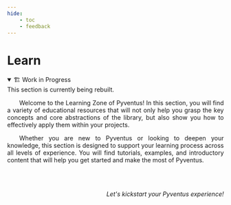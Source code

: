 ```yaml
---
hide:
    - toc
    - feedback
---
```


# Learn

<details markdown="1" class="warning" open="">
<summary>🏗️ Work in Progress</summary>
This section is currently being rebuilt.
</details>

<p style="text-align: justify;">
	&emsp;&emsp;Welcome to the Learning Zone of Pyventus! In this section, you will find a variety of educational resources that will not only help you grasp the key concepts and core abstractions of the library, but also show you how to effectively apply them within your projects.
</p>

<p style="text-align: justify;">
	&emsp;&emsp;Whether you are new to Pyventus or looking to deepen your knowledge, this section is designed to support your learning process across all levels of experience. You will find tutorials, examples, and introductory content that will help you get started and make the most of Pyventus.
</p>

<br>
<br>

<p style="text-align: right;">
	<i>Let's kickstart your Pyventus experience!</i>
</p>
